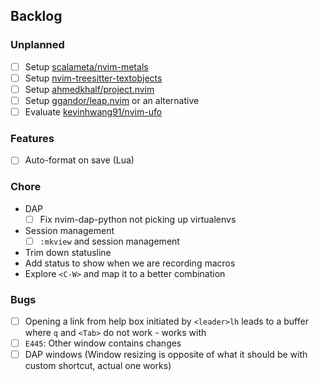 ## Backlog

### Unplanned

- [ ] Setup [scalameta/nvim-metals](https://github.com/scalameta/nvim-metals)
- [ ] Setup [nvim-treesitter-textobjects](https://github.com/nvim-treesitter/nvim-treesitter-textobjects)
- [ ] Setup [ahmedkhalf/project.nvim](https://github.com/ahmedkhalf/project.nvim)
- [ ] Setup [ggandor/leap.nvim](https://github.com/ggandor/leap.nvim) or an alternative
- [ ] Evaluate [kevinhwang91/nvim-ufo](https://github.com/kevinhwang91/nvim-ufo)

### Features

- [ ] Auto-format on save (Lua)

### Chore

- DAP
    - [ ] Fix nvim-dap-python not picking up virtualenvs
- Session management
    - [ ] `:mkview` and session management
- Trim down statusline
- Add status to show when we are recording macros
- Explore `<C-W>` and map it to a better combination

### Bugs

- [ ] Opening a link from help box initiated by `<leader>lh` leads to a buffer where `q` and `<Tab>` do not work - works with <Ctrl-O>
- [ ] `E445`: Other window contains changes
- [ ] DAP windows (Window resizing is opposite of what it should be with custom shortcut, actual one works)
